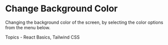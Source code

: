 # Change Background Color 

Changing the background color of the screen, by selecting the color options from the menu below. 

Topics - React Basics, Tailwind CSS



